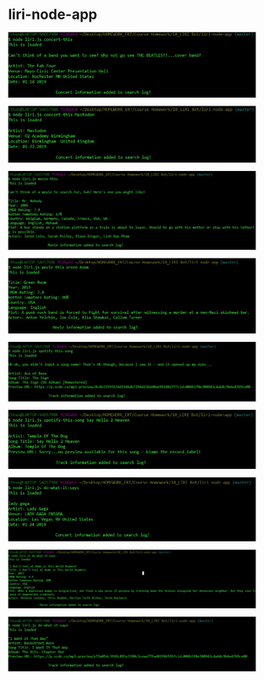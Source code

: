 # liri-node-app


![](screen_captures/concert-this_noInput.JPG)

![](screen_captures/concert-this_withInput.JPG)

![](screen_captures/movie-this_noInput.JPG)

![](screen_captures/movie-this_withInput.JPG)

![](screen_captures/spotify-this-song_noInput.JPG)

![](screen_captures/spotify-this-song_withInput.JPG)

![](screen_captures/do-what-it-says_concertFirst.JPG)

![](screen_captures/do-what-it-says_movieFirst.JPG)

![](screen_captures/do-what-it-says_spotifyFirst.JPG)
